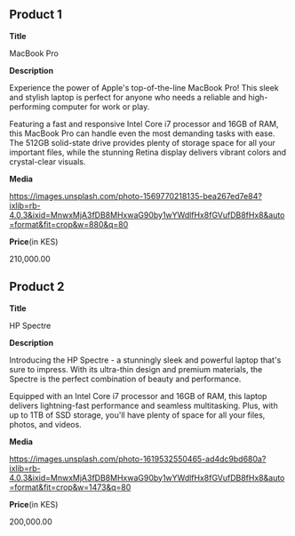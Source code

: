 ## Product 1

**Title**

MacBook Pro

**Description** 

Experience the power of Apple's top-of-the-line MacBook Pro! This sleek and stylish laptop is perfect for anyone who needs a reliable and high-performing computer for work or play.

Featuring a fast and responsive Intel Core i7 processor and 16GB of RAM, this MacBook Pro can handle even the most demanding tasks with ease. The 512GB solid-state drive provides plenty of storage space for all your important files, while the stunning Retina display delivers vibrant colors and crystal-clear visuals.

**Media**

https://images.unsplash.com/photo-1569770218135-bea267ed7e84?ixlib=rb-4.0.3&ixid=MnwxMjA3fDB8MHxwaG90by1wYWdlfHx8fGVufDB8fHx8&auto=format&fit=crop&w=880&q=80

**Price**(in KES)

210,000.00

## Product 2

**Title**

HP Spectre

**Description** 

Introducing the HP Spectre - a stunningly sleek and powerful laptop that's sure to impress. With its ultra-thin design and premium materials, the Spectre is the perfect combination of beauty and performance.

Equipped with an Intel Core i7 processor and 16GB of RAM, this laptop delivers lightning-fast performance and seamless multitasking. Plus, with up to 1TB of SSD storage, you'll have plenty of space for all your files, photos, and videos.

**Media**

https://images.unsplash.com/photo-1619532550465-ad4dc9bd680a?ixlib=rb-4.0.3&ixid=MnwxMjA3fDB8MHxwaG90by1wYWdlfHx8fGVufDB8fHx8&auto=format&fit=crop&w=1473&q=80

**Price**(in KES)

200,000.00

